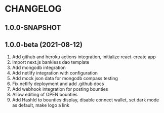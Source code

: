 # CHANGELOG

## 1.0.0-SNAPSHOT


## 1.0.0-beta (2021-08-12)

1. Add github and heroku actions integration, initialize react-create app
2. Import next.js bankless dao template
3. Add mongodb integration
4. Add netlify integration with configuration
5. Add mock json data for mongodb compass testing
6. Fix netlify deployment and add .github docs
7. Add webhook integration for posting bounties
8. Allow editing of OPEN bounties
9. Add HashId to bounties display, disable connect wallet, set dark mode as default, make logo a link
